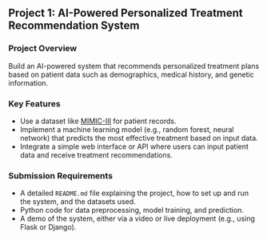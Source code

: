 ## Project 1: AI-Powered Personalized Treatment Recommendation System

### Project Overview
Build an AI-powered system that recommends personalized treatment plans based on patient data such as demographics, medical history, and genetic information.

### Key Features
- Use a dataset like [MIMIC-III](https://physionet.org/content/mimiciii/1.4/) for patient records.
- Implement a machine learning model (e.g., random forest, neural network) that predicts the most effective treatment based on input data.
- Integrate a simple web interface or API where users can input patient data and receive treatment recommendations.

### Submission Requirements
- A detailed `README.md` file explaining the project, how to set up and run the system, and the datasets used.
- Python code for data preprocessing, model training, and prediction.
- A demo of the system, either via a video or live deployment (e.g., using Flask or Django).